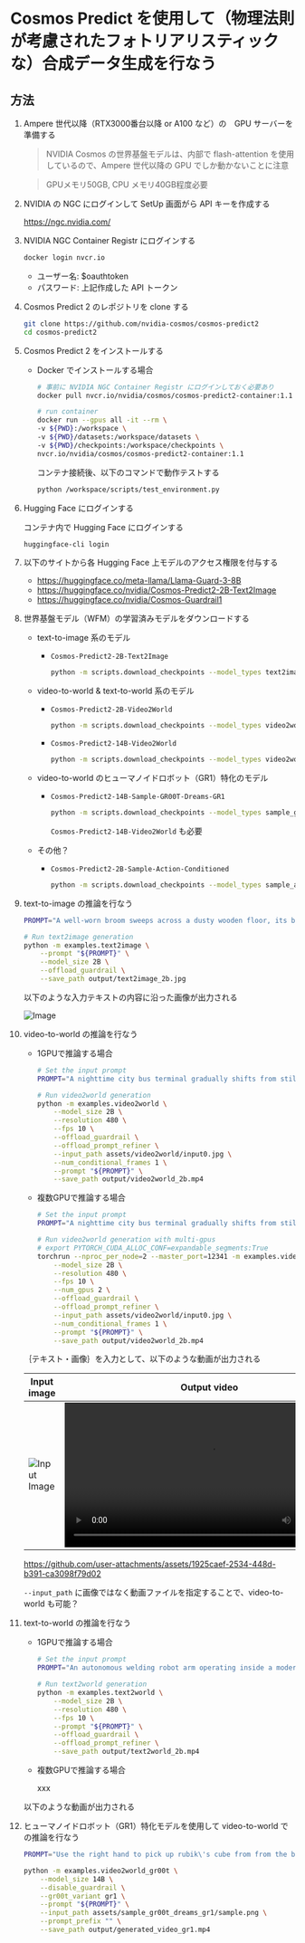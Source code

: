 # Cosmos Predict を使用して（物理法則が考慮されたフォトリアリスティックな）合成データ生成を行なう

## 方法

1. Ampere 世代以降（RTX3000番台以降 or A100 など）の　GPU サーバーを準備する

    > NVIDIA Cosmos の世界基盤モデルは、内部で flash-attention を使用しているので、Ampere 世代以降の GPU でしか動かないことに注意

    > GPUメモリ50GB, CPU メモリ40GB程度必要

1. NVIDIA の NGC にログインして SetUp 画面がら API キーを作成する

    https://ngc.nvidia.com/

1. NVIDIA NGC Container Registr にログインする

    ```bash
    docker login nvcr.io
    ```
    - ユーザー名: $oauthtoken
    - パスワード: 上記作成した API トークン

1. Cosmos Predict 2 のレポジトリを clone する

    ```bash
    git clone https://github.com/nvidia-cosmos/cosmos-predict2
    cd cosmos-predict2
    ```

1. Cosmos Predict 2 をインストールする

    - Docker でインストールする場合
        ```bash
        # 事前に NVIDIA NGC Container Registr にログインしておく必要あり
        docker pull nvcr.io/nvidia/cosmos/cosmos-predict2-container:1.1

        # run container
        docker run --gpus all -it --rm \
        -v ${PWD}:/workspace \
        -v ${PWD}/datasets:/workspace/datasets \
        -v ${PWD}/checkpoints:/workspace/checkpoints \
        nvcr.io/nvidia/cosmos/cosmos-predict2-container:1.1
        ```

        コンテナ接続後、以下のコマンドで動作テストする

        ```bash
        python /workspace/scripts/test_environment.py
        ```

1. Hugging Face にログインする

    コンテナ内で Hugging Face にログインする

    ```bash
    huggingface-cli login
    ```

1. 以下のサイトから各 Hugging Face 上モデルのアクセス権限を付与する

    - https://huggingface.co/meta-llama/Llama-Guard-3-8B
    - https://huggingface.co/nvidia/Cosmos-Predict2-2B-Text2Image
    - https://huggingface.co/nvidia/Cosmos-Guardrail1

1. 世界基盤モデル（WFM）の学習済みモデルをダウンロードする

    - text-to-image 系のモデル
        - `Cosmos-Predict2-2B-Text2Image`<br>
            ```bash
            python -m scripts.download_checkpoints --model_types text2image --model_sizes 2B
            ```

    - video-to-world & text-to-world 系のモデル

        - `Cosmos-Predict2-2B-Video2World`<br>
            ```bash
            python -m scripts.download_checkpoints --model_types video2world --model_sizes 2B --resolution 480 --fps 10
            ```

        - `Cosmos-Predict2-14B-Video2World`<br>
            ```bash
            python -m scripts.download_checkpoints --model_types video2world --model_sizes 14B --resolution 480 --fps 10
            ```

    - video-to-world のヒューマノイドロボット（GR1）特化のモデル

        - `Cosmos-Predict2-14B-Sample-GR00T-Dreams-GR1`<br>
            ```bash
            python -m scripts.download_checkpoints --model_types sample_gr00t_dreams_gr1
            ```

            `Cosmos-Predict2-14B-Video2World` も必要

    - その他？

        - `Cosmos-Predict2-2B-Sample-Action-Conditioned`<br>
            ```bash
            python -m scripts.download_checkpoints --model_types sample_action_conditioned
            ```

1. text-to-image の推論を行なう

    ```bash
    PROMPT="A well-worn broom sweeps across a dusty wooden floor, its bristles gathering crumbs and flecks of debris in swift, rhythmic strokes. Dust motes dance in the sunbeams filtering through the window, glowing momentarily before settling. The quiet swish of straw brushing wood is interrupted only by the occasional creak of old floorboards. With each pass, the floor grows cleaner, restoring a sense of quiet order to the humble room."

    # Run text2image generation
    python -m examples.text2image \
        --prompt "${PROMPT}" \
        --model_size 2B \
        --offload_guardrail \
        --save_path output/text2image_2b.jpg
    ```

    以下のような入力テキストの内容に沿った画像が出力される

    ![Image](https://github.com/user-attachments/assets/5d5f7142-06e0-453a-9a21-c971403c71ca)

1. video-to-world の推論を行なう

    - 1GPUで推論する場合

        ```bash
        # Set the input prompt
        PROMPT="A nighttime city bus terminal gradually shifts from stillness to subtle movement. At first, multiple double-decker buses are parked under the glow of overhead lights, with a central bus labeled '87D' facing forward and stationary. As the video progresses, the bus in the middle moves ahead slowly, its headlights brightening the surrounding area and casting reflections onto adjacent vehicles. The motion creates space in the lineup, signaling activity within the otherwise quiet station. It then comes to a smooth stop, resuming its position in line. Overhead signage in Chinese characters remains illuminated, enhancing the vibrant, urban night scene."

        # Run video2world generation
        python -m examples.video2world \
            --model_size 2B \
            --resolution 480 \
            --fps 10 \
            --offload_guardrail \
            --offload_prompt_refiner \
            --input_path assets/video2world/input0.jpg \
            --num_conditional_frames 1 \
            --prompt "${PROMPT}" \
            --save_path output/video2world_2b.mp4
        ```

    - 複数GPUで推論する場合

        ```bash
        # Set the input prompt
        PROMPT="A nighttime city bus terminal gradually shifts from stillness to subtle movement. At first, multiple double-decker buses are parked under the glow of overhead lights, with a central bus labeled '87D' facing forward and stationary. As the video progresses, the bus in the middle moves ahead slowly, its headlights brightening the surrounding area and casting reflections onto adjacent vehicles. The motion creates space in the lineup, signaling activity within the otherwise quiet station. It then comes to a smooth stop, resuming its position in line. Overhead signage in Chinese characters remains illuminated, enhancing the vibrant, urban night scene."

        # Run video2world generation with multi-gpus
        # export PYTORCH_CUDA_ALLOC_CONF=expandable_segments:True
        torchrun --nproc_per_node=2 --master_port=12341 -m examples.video2world \
            --model_size 2B \
            --resolution 480 \
            --fps 10 \
            --num_gpus 2 \
            --offload_guardrail \
            --offload_prompt_refiner \
            --input_path assets/video2world/input0.jpg \
            --num_conditional_frames 1 \
            --prompt "${PROMPT}" \
            --save_path output/video2world_2b.mp4
        ```

    ｛テキスト・画像｝を入力として、以下のような動画が出力される

    | Input image | Output video |
    |-------------|--------------|
    | ![Input Image](assets/video2world/input0.jpg) | <video width="512" src="https://github.com/user-attachments/assets/1925caef-2534-448d-b391-ca3098f79d02"></video> |

    https://github.com/user-attachments/assets/1925caef-2534-448d-b391-ca3098f79d02

    `--input_path` に画像ではなく動画ファイルを指定することで、video-to-world も可能？

1. text-to-world の推論を行なう

    - 1GPUで推論する場合

        ```bash
        # Set the input prompt
        PROMPT="An autonomous welding robot arm operating inside a modern automotive factory, sparks flying as it welds a car frame with precision under bright overhead lights."

        # Run text2world generation
        python -m examples.text2world \
            --model_size 2B \
            --resolution 480 \
            --fps 10 \
            --prompt "${PROMPT}" \
            --offload_guardrail \
            --offload_prompt_refiner \
            --save_path output/text2world_2b.mp4
        ```

    - 複数GPUで推論する場合

        xxx

    以下のような動画が出力される


1. ヒューマノイドロボット（GR1）特化モデルを使用して video-to-world での推論を行なう

    ```bash
    PROMPT="Use the right hand to pick up rubik\'s cube from from the bottom of the three-tiered wooden shelf to to the top of the three-tiered wooden shelf."

    python -m examples.video2world_gr00t \
        --model_size 14B \
        --disable_guardrail \
        --gr00t_variant gr1 \
        --prompt "${PROMPT}" \
        --input_path assets/sample_gr00t_dreams_gr1/sample.png \
        --prompt_prefix "" \
        --save_path output/generated_video_gr1.mp4
    ```
